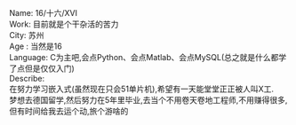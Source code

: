 Name: 16/十六/XVI  
Work: 目前就是个干杂活的苦力  
City: 苏州  
Age	: 当然是16   
Language: C为主吧,会点Python、会点Matlab、会点MySQL(总之就是什么都学了点但是仅仅入门)  
Describe:   
	在努力学习嵌入式(虽然现在只会51单片机),希望有一天能堂堂正正被人叫X工.  
	梦想去德国留学,然后努力在5年里毕业,去当个不用卷天卷地工程师,不用赚得很多,但有时间给我去运个动,旅个游啥的  


